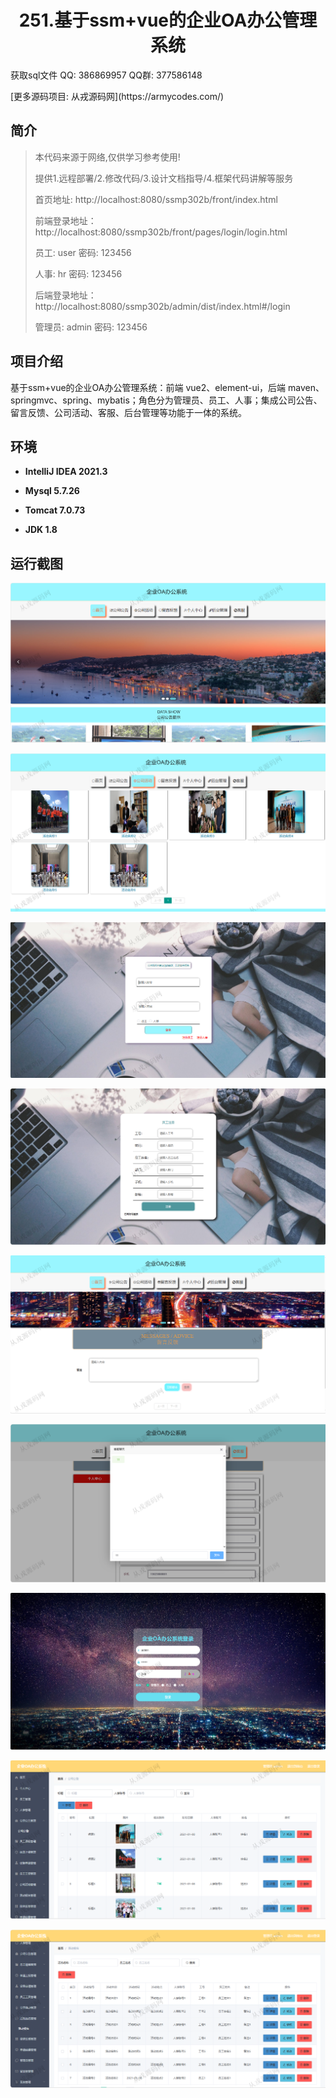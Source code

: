 <p><h1 align="center">251.基于ssm+vue的企业OA办公管理系统</h1></p>

<p> 获取sql文件 QQ: 386869957 QQ群: 377586148 </p>
<p> [更多源码项目: 从戎源码网](https://armycodes.com/) </p>

## 简介

> 本代码来源于网络,仅供学习参考使用!
>
> 提供1.远程部署/2.修改代码/3.设计文档指导/4.框架代码讲解等服务
> 
> 首页地址: http://localhost:8080/ssmp302b/front/index.html
> 
> 前端登录地址：http://localhost:8080/ssmp302b/front/pages/login/login.html
>
> 员工: user   密码: 123456
> 
> 人事: hr   密码: 123456
> 
> 后端登录地址：http://localhost:8080/ssmp302b/admin/dist/index.html#/login
>
> 管理员: admin   密码: 123456
>

## 项目介绍
基于ssm+vue的企业OA办公管理系统：前端 vue2、element-ui，后端 maven、springmvc、spring、mybatis；角色分为管理员、员工、人事；集成公司公告、留言反馈、公司活动、客服、后台管理等功能于一体的系统。

## 环境

- <b>IntelliJ IDEA 2021.3</b>

- <b>Mysql 5.7.26</b>

- <b>Tomcat 7.0.73</b>

- <b>JDK 1.8</b>

## 运行截图
![](screenshot/1.png)

![](screenshot/2.png)

![](screenshot/3.png)

![](screenshot/4.png)

![](screenshot/5.png)

![](screenshot/6.png)

![](screenshot/7.png)

![](screenshot/8.png)

![](screenshot/9.png)
